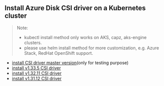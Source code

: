## Install Azure Disk CSI driver on a Kubernetes cluster
> Note: 
>  - kubectl install method only works on AKS, capz, aks-engine clusters.
>  - please use helm install method for more customization, e.g. Azure Stack, RedHat OpenShift support.
> 
 - [install CSI driver master version](./install-csi-driver-master.md)(only for testing purpose)
 - [install v1.33.5 CSI driver](./install-csi-driver-v1.33.5.md)
 - [install v1.32.11 CSI driver](./install-csi-driver-v1.32.11.md)
 - [install v1.31.12 CSI driver](./install-csi-driver-v1.31.12.md)
